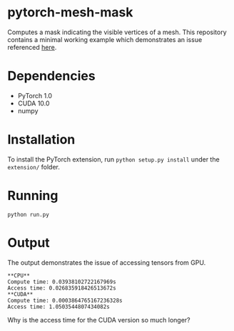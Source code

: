 # pytorch-mesh-mask

Computes a mask indicating the visible vertices of a mesh. This repository contains a minimal working example which demonstrates an issue referenced [here](https://discuss.pytorch.org/t/signficant-delay-when-accessing-tensor-returned-from-cuda-extension/42214).

# Dependencies

- PyTorch 1.0
- CUDA 10.0
- numpy

# Installation

To install the PyTorch extension, run `python setup.py install` under the `extension/` folder.

# Running

`python run.py`

# Output

The output demonstrates the issue of accessing tensors from GPU.

    **CPU**
    Compute time: 0.03938102722167969s
    Access time: 0.026835918426513672s
    **CUDA**
    Compute time: 0.0003864765167236328s
    Access time: 1.0503544807434082s

Why is the access time for the CUDA version so much longer?
